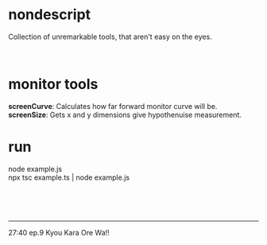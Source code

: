 # nondescript
Collection of unremarkable tools, that aren't easy on the eyes.

<br>

# monitor tools  
**screenCurve**: Calculates how far forward monitor curve will be.  
**screenSize**: Gets x and y dimensions give hypothenuise measurement.  


# run
node example.js  
npx tsc example.ts | node example.js


<br>
<br>
<br>

---

27:40 ep.9 Kyou Kara Ore Wa!!
